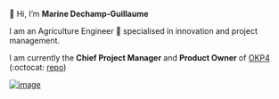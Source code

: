 👋 Hi, I’m **Marine Dechamp-Guillaume**  

I am an Agriculture Engineer :sunflower: specialised in innovation and project management.

I am currently the **Chief Project Manager** and **Product Owner** of [OKP4](https://okp4.com/) (:octocat: [repo](https://github.com/okp4/))

[![image](https://user-images.githubusercontent.com/92780073/142393015-7f73f6d0-d03d-48ad-94f2-082440436c3d.png)](https://www.linkedin.com/in/marine-dechamp-guillaume-5b6951118/)
